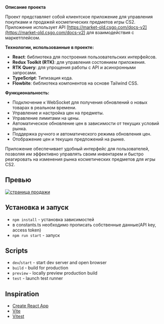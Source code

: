 **Описание проекта**

Проект представляет собой клиентское приложение для управления покупками и продажей косметических предметов игры CS2. Приложение использует API [https://market-old.csgo.com/docs-v2](https://market-old.csgo.com/docs-v2) для взаимодействия с маркетплейсом.

**Технологии, использованные в проекте:**

- **React**: библиотека для построения пользовательских интерфейсов.
- **Redux Toolkit (RTK)**: для управления состоянием приложения.
- **RTK Query**: для упрощения работы с API и асинхронными запросами.
- **TypeScript**: Типизация кода.
- **Flowbite**: библиотека компонентов на основе Tailwind CSS.

**Функциональность:**

- Подключение к WebSocket для получения обновлений о новых товарах в реальном времени.
- Управление и настройка цен на предметы.
- Управление лимитами на цены.
- Автоматическое обновление цен в зависимости от текущих условий рынка.
- Поддержка ручного и автоматического режима обновления цен.
- Отображение цен и текущих предложений на рынке.

Приложение обеспечивает удобный интерфейс для пользователей, позволяя им эффективно управлять своим инвентарем и быстро реагировать на изменения рынка косметических предметов для игры CS2.
## Превью

[![страница продажи](https://i.ibb.co/64Qz2Rt/preview-image.png)](https://ibb.co/64Qz2Rt)


## Установка и запуск

- `npm install` - установка зависимостей
- в constants.ts необходимо прописать собственные данные(API key, access token) 
- `npm run start` - запуск

## Scripts

- `dev`/`start` - start dev server and open browser
- `build` - build for production
- `preview` - locally preview production build
- `test` - launch test runner

## Inspiration

- [Create React App](https://github.com/facebook/create-react-app/tree/main/packages/cra-template)
- [Vite](https://github.com/vitejs/vite/tree/main/packages/create-vite/template-react)
- [Vitest](https://github.com/vitest-dev/vitest/tree/main/examples/react-testing-lib)
